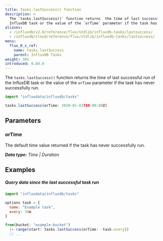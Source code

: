 ```yaml
---
title: tasks.lastSuccess() function
description: >
  The `tasks.lastSuccess()` function returns  the time of last successful run of the
  InfluxDB task or the value of the `orTime` parameter if the task has never successfully run.
aliases:
  - /influxdb/v2.0/reference/flux/stdlib/influxdb-tasks/lastsuccess/
  - /influxdb/cloud/reference/flux/stdlib/influxdb-tasks/lastsuccess/
menu:
  flux_0_x_ref:
    name: tasks.lastSuccess
    parent: InfluxDB Tasks
weight: 301
introduced: 0.84.0
---
```


The `tasks.lastSuccess()` function returns the time of last successful run of the
InfluxDB task or the value of the `orTime` parameter if the task has never successfully run.

```js
import "influxdata/influxdb/tasks"

tasks.lastSuccess(orTime: 2020-01-01T00:00:00Z)
```

## Parameters

### orTime
The default time value returned if the task has never successfully run.

_**Data type:** Time | Duration_

## Examples

##### Query data since the last successful task run
```js
import "influxdata/influxdb/tasks"

options task = {
  name: "Example task",
  every: 30m
}

from(bucket: "example-bucket")
  |> range(start: tasks.lastSuccess(orTime: -task.every))
  // ...
```
